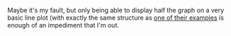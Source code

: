 Maybe it's my fault, but only being able to display half the graph on a very basic line plot (with exactly the same structure as [one of their examples](http://code.shutterstock.com/rickshaw/examples/lines.html) is enough of an impediment that I'm out.
